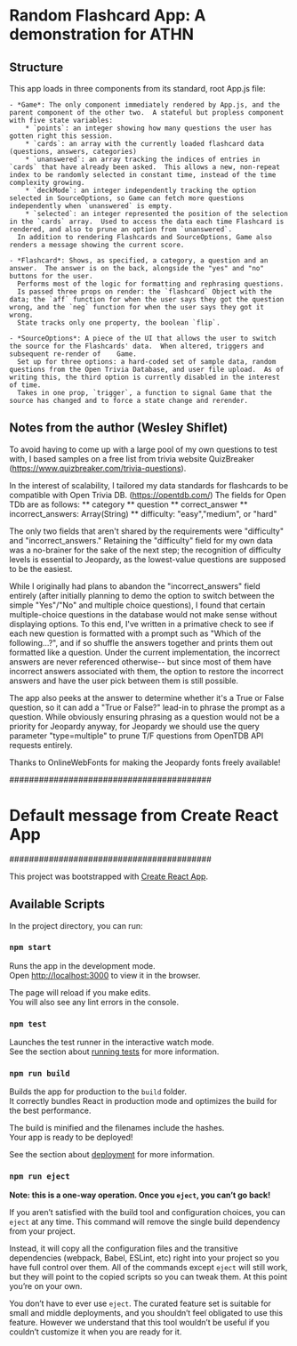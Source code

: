 # Random Flashcard App: A demonstration for ATHN

## Structure

This app loads in three components from its standard, root App.js file:

	- *Game*: The only component immediately rendered by App.js, and the parent component of the other two.  A stateful but propless component with five state variables:
		* `points`: an integer showing how many questions the user has gotten right this session.
		* `cards`: an array with the currently loaded flashcard data (questions, answers, categories)
		* `unanswered`: an array tracking the indices of entries in `cards` that have already been asked.  This allows a new, non-repeat index to be randomly selected in constant time, instead of the time complexity growing.
		* `deckMode`: an integer independently tracking the option selected in SourceOptions, so Game can fetch more questions independently when `unanswered` is empty.
		* `selected`: an integer represented the position of the selection in the `cards` array.  Used to access the data each time Flashcard is rendered, and also to prune an option from `unanswered`.
	  In addition to rendering Flashcards and SourceOptions, Game also renders a message showing the current score.
	
	- *Flashcard*: Shows, as specified, a category, a question and an answer.  The answer is on the back, alongside the "yes" and "no" buttons for the user.
	  Performs most of the logic for formatting and rephrasing questions.
	  Is passed three props on render: the `flashcard` Object with the data; the `aff` function for when the user says they got the question wrong, and the `neg` function for when the user says they got it wrong.
	  State tracks only one property, the boolean `flip`.

	- *SourceOptions*: A piece of the UI that allows the user to switch the source for the Flashcards' data.  When altered, triggers and subsequent re-render of 	Game.
	  Set up for three options: a hard-coded set of sample data, random questions from the Open Trivia Database, and user file upload.  As of writing this, the third option is currently disabled in the interest of time.
	  Takes in one prop, `trigger`, a function to signal Game that the source has changed and to force a state change and rerender. 

## Notes from the author (Wesley Shiflet)

To avoid having to come up with a large pool of my own questions to test with, I based samples on a free list from trivia website QuizBreaker (https://www.quizbreaker.com/trivia-questions). 

In the interest of scalability, I tailored my data standards for flashcards to be compatible with Open Trivia DB. (https://opentdb.com/)  The fields for Open TDb are as follows:
	** category
	** question
	** correct_answer
	** incorrect_answers: Array(String)
	** difficulty: "easy","medium", or "hard"

The only two fields that aren't shared by the requirements were "difficulty" and "incorrect_answers."  Retaining the "difficulty" field for my own data was a no-brainer for the sake of the next step; the recognition of difficulty levels is essential to Jeopardy, as the lowest-value questions are supposed to be the easiest.

While I originally had plans to abandon the "incorrect_answers" field entirely (after initially planning to demo the option to switch between the simple "Yes"/"No" and multiple choice questions), I found that certain multiple-choice questions in the database would not make sense without displaying options.  To this end, I've written in a primative check to see if each new question is formatted with a prompt such as "Which of the following...?", and if so shuffle the answers together and prints them out formatted like a question.
Under the current implementation, the incorrect answers are never referenced otherwise-- but since most of them have incorrect answers associated with them, the option to restore the incorrect answers and have the user pick between them is still possible.

The app also peeks at the answer to determine whether it's a True or False question, so it can add a "True or False?" lead-in to phrase the prompt as a question.  While obviously ensuring phrasing as a question would not be a priority for Jeopardy anyway, for Jeopardy we should use the query parameter "type=multiple" to prune T/F questions from OpenTDB API requests entirely.

Thanks to OnlineWebFonts for making the Jeopardy fonts freely available!

#########################################
# Default message from Create React App #
#########################################

This project was bootstrapped with [Create React App](https://github.com/facebook/create-react-app).

## Available Scripts

In the project directory, you can run:

### `npm start`

Runs the app in the development mode.\
Open [http://localhost:3000](http://localhost:3000) to view it in the browser.

The page will reload if you make edits.\
You will also see any lint errors in the console.

### `npm test`

Launches the test runner in the interactive watch mode.\
See the section about [running tests](https://facebook.github.io/create-react-app/docs/running-tests) for more information.

### `npm run build`

Builds the app for production to the `build` folder.\
It correctly bundles React in production mode and optimizes the build for the best performance.

The build is minified and the filenames include the hashes.\
Your app is ready to be deployed!

See the section about [deployment](https://facebook.github.io/create-react-app/docs/deployment) for more information.

### `npm run eject`

**Note: this is a one-way operation. Once you `eject`, you can’t go back!**

If you aren’t satisfied with the build tool and configuration choices, you can `eject` at any time. This command will remove the single build dependency from your project.

Instead, it will copy all the configuration files and the transitive dependencies (webpack, Babel, ESLint, etc) right into your project so you have full control over them. All of the commands except `eject` will still work, but they will point to the copied scripts so you can tweak them. At this point you’re on your own.

You don’t have to ever use `eject`. The curated feature set is suitable for small and middle deployments, and you shouldn’t feel obligated to use this feature. However we understand that this tool wouldn’t be useful if you couldn’t customize it when you are ready for it.
